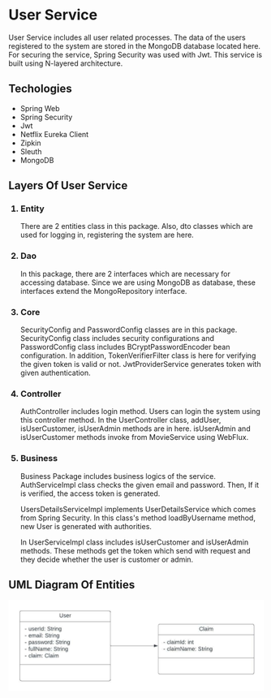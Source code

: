 # User Service
User Service includes all user related processes.
The data of the users registered to the system are
stored in the MongoDB database located here. For securing
the service, Spring Security was used with Jwt. This service
is built using N-layered architecture.

## Techologies
<ul>
    <li>Spring Web</li>
    <li>Spring Security</li>
    <li>Jwt</li>
    <li>Netflix Eureka Client</li>
    <li>Zipkin</li>
    <li>Sleuth</li>
    <li>MongoDB</li>
</ul>

## Layers Of User Service
<ol>
    <h3><li>Entity</li></h3>
    <p>
        There are 2 entities class in this package. Also,
        dto classes which are used for logging in, registering
        the system are here.
    </p>
    
<h3><li>Dao</li></h3>
    <p>
        In this package, there are 2 interfaces which are 
        necessary for accessing database.
        Since we are using MongoDB as database,
        these interfaces extend the MongoRepository interface.
    </p>

<h3><li>Core</li></h3>
    <p>
        SecurityConfig and PasswordConfig classes are in this package.
    SecurityConfig class includes security configurations and PasswordConfig
class includes BCryptPasswordEncoder bean configuration. In addition,
TokenVerifierFilter class is here for verifying the given token is valid or not.
JwtProviderService generates token with given authentication.
    </p>

<h3><li>Controller</li></h3>
    <p>
        AuthController includes login method. Users can login
the system using this controller method.
In the UserController class, addUser, isUserCustomer, isUserAdmin 
methods are in here. isUserAdmin and isUserCustomer methods invoke from
MovieService using WebFlux.
    </p>

<h3><li>Business</li></h3>
    <p>
        Business Package includes business logics of the service.
AuthServiceImpl class checks the given email and password. Then, If 
it is verified, the access token is generated.
    </p>
    <p>
        UsersDetailsServiceImpl implements UserDetailsService 
which comes from Spring Security. In this class's method loadByUsername method,
new User is generated with authorities.
    </p>
    <p>
        In UserServiceImpl class includes isUserCustomer and 
isUserAdmin methods. These methods get the token which send with request
and they decide whether the user is customer or admin. 
    </p>
</ol>

## UML Diagram Of Entities
<p>
    <img src="uml_diagram_user_service.jpeg" />
</p>